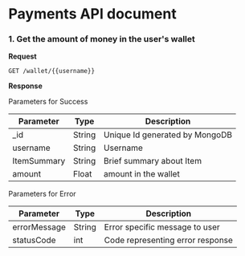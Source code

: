 # Payments API document

### 1. Get the amount of money in the user's wallet

**Request**

```
GET /wallet/{{username}}
```

**Response**

Parameters for Success

| Parameter          | Type   | Description                        |
| ------------------ | ------ | ---------------------------------- |
| _id             | String | Unique Id generated by MongoDB|
| username           | String | Username      |
| ItemSummary        | String | Brief summary about Item           |
| amount    | Float | amount in the wallet     |


Parameters for Error

| Parameter          | Type   | Description                        |
| ------------------ | ------ | ---------------------------------- |
| errorMessage       | String | Error specific message to user     |
| statusCode         | int    | Code representing error response   |

